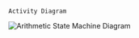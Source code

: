                                                                     Activity Diagram
                                                                    
![Arithmetic State Machine Diagram](https://user-images.githubusercontent.com/78853319/107733404-fb740d80-6d20-11eb-91de-9de81831faf3.png)
